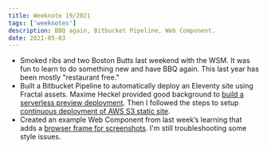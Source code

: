 ```yaml
---
title: Weeknote 19/2021
tags: ['weeknotes']
description: BBQ again, Bitbucket Pipeline, Web Component. 
date: 2021-05-03
---
```

- Smoked ribs and two Boston Butts last weekend with the WSM. It was fun to learn to do something new and have BBQ again. This last year has been mostly "restaurant free." 
- Built a Bitbucket Pipeline to automatically deploy an Eleventy site using Fractal assets. Maxime Heckel provided good background to [build a serverless preview deployment](https://blog.maximeheckel.com/posts/build-serverless-preview-deployment). Then I followed the steps to setup [continuous deployment of AWS S3 static site](https://initialcommit.com/blog/continuous-deployment-aws-s3).
- Created an example Web Component from last week’s learning that adds a [browser frame for screenshots](https://codepen.io/joshcrain/pen/EPNaBY). I'm still troubleshooting some style issues. 
